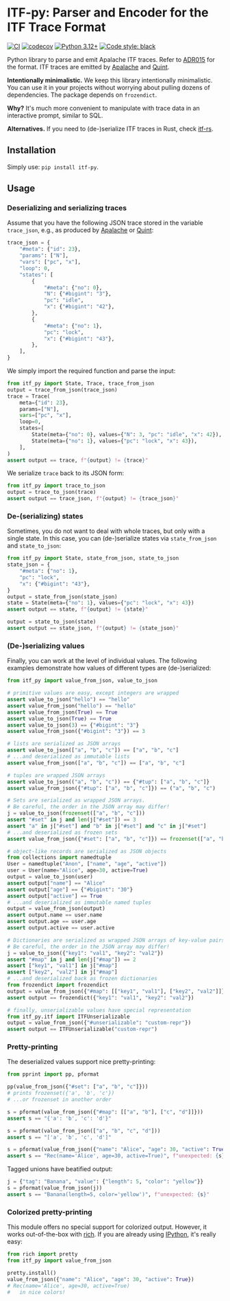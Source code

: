 # ITF-py: Parser and Encoder for the ITF Trace Format

[![CI](https://github.com/konnov/itf-py/actions/workflows/ci.yml/badge.svg)](https://github.com/konnov/itf-py/actions/workflows/ci.yml)
[![codecov](https://codecov.io/gh/konnov/itf-py/branch/main/graph/badge.svg)](https://codecov.io/gh/konnov/itf-py)
[![Python 3.12+](https://img.shields.io/badge/python-3.12+-blue.svg)](https://www.python.org/downloads/)
[![Code style: black](https://img.shields.io/badge/code%20style-black-000000.svg)](https://github.com/psf/black)

Python library to parse and emit Apalache ITF traces. Refer to [ADR015][] for
the format. ITF traces are emitted by [Apalache][] and [Quint][].

**Intentionally minimalistic.** We keep this library intentionally minimalistic.
You can use it in your projects without worrying about pulling dozens of
dependencies. The package depends on `frozendict`.

**Why?** It's much more convenient to manipulate with trace data in an
interactive prompt, similar to SQL.

**Alternatives.** If you need to (de-)serialize ITF traces in Rust, check
[itf-rs][].

## Installation

Simply use: `pip install itf-py`.

## Usage

### Deserializing and serializing traces

Assume that you have the following JSON trace stored in the variable
`trace_json`, e.g., as produced by [Apalache][] or [Quint][]:

<!-- name: test_trace -->
```python
trace_json = {
    "#meta": {"id": 23},
    "params": ["N"],
    "vars": ["pc", "x"],
    "loop": 0,
    "states": [
        {
            "#meta": {"no": 0},
            "N": {"#bigint": "3"},
            "pc": "idle",
            "x": {"#bigint": "42"},
        },
        {
            "#meta": {"no": 1},
            "pc": "lock",
            "x": {"#bigint": "43"},
        },
    ],
}
```

We simply import the required function and parse the input:

<!-- name: test_trace -->
```python
from itf_py import State, Trace, trace_from_json
output = trace_from_json(trace_json)
trace = Trace(
    meta={"id": 23},
    params=["N"],
    vars=["pc", "x"],
    loop=0,
    states=[
        State(meta={"no": 0}, values={"N": 3, "pc": "idle", "x": 42}),
        State(meta={"no": 1}, values={"pc": "lock", "x": 43}),
    ],
)
assert output == trace, f"{output} != {trace}"
```

We serialize `trace` back to its JSON form:

<!-- name: test_trace -->
```python
from itf_py import trace_to_json
output = trace_to_json(trace)
assert output == trace_json, f"{output} != {trace_json}"
```

### De-(serializing) states

Sometimes, you do not want to deal with whole traces, but only with a single
state. In this case, you can (de-)serialize states via
`state_from_json` and `state_to_json`:

<!-- name: test_state -->
```python
from itf_py import State, state_from_json, state_to_json
state_json = {
    "#meta": {"no": 1},
    "pc": "lock",
    "x": {"#bigint": "43"},
}
output = state_from_json(state_json)
state = State(meta={"no": 1}, values={"pc": "lock", "x": 43})
assert output == state, f"{output} != {state}"

output = state_to_json(state)
assert output == state_json, f"{output} != {state_json}"
```

### (De-)serializing values

Finally, you can work at the level of individual values. The following examples
demonstrate how values of different types are (de-)serialized:

<!-- name: test_values -->
```python
from itf_py import value_from_json, value_to_json

# primitive values are easy, except integers are wrapped
assert value_to_json("hello") == "hello"
assert value_from_json("hello") == "hello"
assert value_from_json(True) == True
assert value_to_json(True) == True
assert value_to_json(3) == {"#bigint": "3"}
assert value_from_json({"#bigint": "3"}) == 3

# lists are serialized as JSON arrays
assert value_to_json(["a", "b", "c"]) == ["a", "b", "c"]
# ...and deserialized as immutable lists
assert value_from_json(["a", "b", "c"]) == ["a", "b", "c"]

# tuples are wrapped JSON arrays
assert value_to_json(("a", "b", "c")) == {"#tup": ["a", "b", "c"]}
assert value_from_json({"#tup": ["a", "b", "c"]}) == ("a", "b", "c")

# Sets are serialized as wrapped JSON arrays.
# Be careful, the order in the JSON array may differ!
j = value_to_json(frozenset(["a", "b", "c"]))
assert "#set" in j and len(j["#set"]) == 3
assert "a" in j["#set"] and "b" in j["#set"] and "c" in j["#set"]
# ...and deserialized as frozen sets
assert value_from_json({"#set": ["a", "b", "c"]}) == frozenset(["a", "b", "c"])

# object-like records are serialized as JSON objects
from collections import namedtuple
User = namedtuple("Anon", ["name", "age", "active"])
user = User(name="Alice", age=30, active=True)
output = value_to_json(user)
assert output["name"] == "Alice"
assert output["age"] == {"#bigint": "30"}
assert output["active"] == True
# ...and deserialized as immutable named tuples
output = value_from_json(output)
assert output.name == user.name
assert output.age == user.age
assert output.active == user.active

# Dictionaries are serialized as wrapped JSON arrays of key-value pairs.
# Be careful, the order in the JSON array may differ!
j = value_to_json({"key1": "val1", "key2": "val2"})
assert "#map" in j and len(j["#map"]) == 2
assert ["key1", "val1"] in j["#map"]
assert ["key2", "val2"] in j["#map"]
# ...and deserialized back as frozen dictionaries
from frozendict import frozendict
output = value_from_json({"#map": [["key1", "val1"], ["key2", "val2"]]})
assert output == frozendict({"key1": "val1", "key2": "val2"})

# finally, unserializable values have special representation
from itf_py.itf import ITFUnserializable
output = value_from_json({"#unserializable": "custom-repr"})
assert output == ITFUnserializable("custom-repr")
```

### Pretty-printing

The deserialized values support nice pretty-printing:

<!-- name: test_values -->
```python
from pprint import pp, pformat

pp(value_from_json({"#set": ["a", "b", "c"]}))
# prints frozenset({'a', 'b', 'c'})
# ...or frozenset in another order

s = pformat(value_from_json({"#map": [["a", "b"], ["c", "d"]]}))
assert s == "{'a': 'b', 'c': 'd'}"

s = pformat(value_from_json(["a", "b", "c", "d"]))
assert s == "['a', 'b', 'c', 'd']"

s = pformat(value_from_json({"name": "Alice", "age": 30, "active": True}))
assert s == "Rec(name='Alice', age=30, active=True)", f"unexpected: {s}"
```

Tagged unions have beatified output:

<!-- name: test_values -->
```python
j = {"tag": "Banana", "value": {"length": 5, "color": "yellow"}}
s = pformat(value_from_json(j))
assert s == "Banana(length=5, color='yellow')", f"unexpected: {s}"
```

### Colorized pretty-printing

This module offers no special support for colorized output. However,
it works out-of-the-box with [rich][]. If you are already using 
[IPython][], it's really easy:

```python
from rich import pretty
from itf_py import value_from_json

pretty.install()
value_from_json({"name": "Alice", "age": 30, "active": True})
# Rec(name='Alice', age=30, active=True)
#   in nice colors!
```


[ADR015]: https://apalache-mc.org/docs/adr/015adr-trace.html
[Apalache]: https://github.com/apalache-mc/apalache
[Quint]: https://github.com/informalsystems/quint
[itf-rs]: https://github.com/informalsystems/itf-rs
[rich]: https://pypi.org/project/rich/
[IPython]: https://ipython.org/